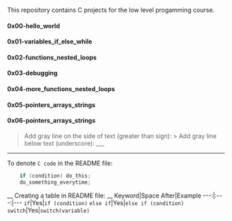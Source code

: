 This repository contains C projects for the low level progamming course.

#### 0x00-hello_world

#### 0x01-variables_if_else_while

#### 0x02-functions_nested_loops

#### 0x03-debugging

#### 0x04-more_functions_nested_loops

#### 0x05-pointers_arrays_strings

#### 0x06-pointers_arrays_strings


> Add gray line on the side of text (greater than sign): >
Add gray line below text (underscore): ___ 
___

To denote `C code` in the README file:
```C
	if (condition) do_this;
	do_something_everytime;
```
__
Creating a table in README file:
__
Keyword|Space After|Example
---:|:---:|---
`if`|Yes|`if (condition)`
`else if`|Yes|`else if (condition)`
`switch`|Yes|`switch(variable)`



